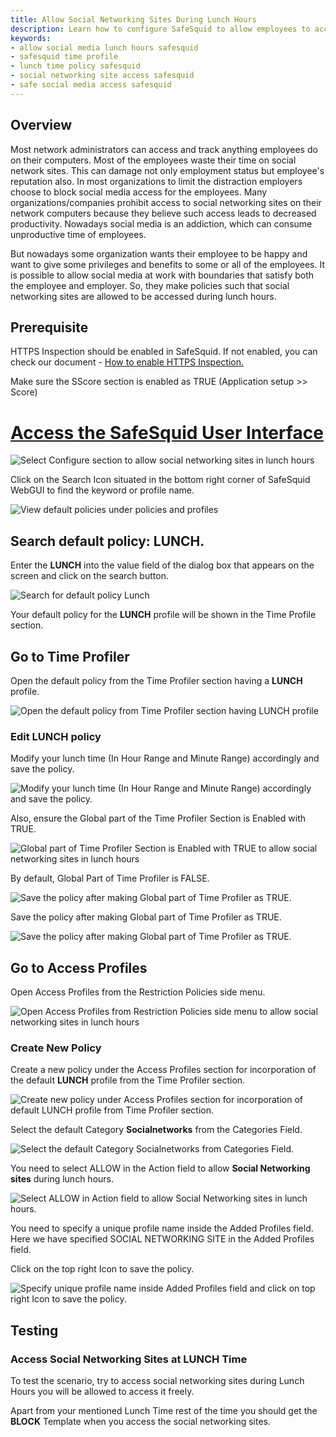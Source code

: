 ```yaml
---
title: Allow Social Networking Sites During Lunch Hours
description: Learn how to configure SafeSquid to allow employees to access social networking sites during lunch hours while maintaining productivity controls.
keywords:
- allow social media lunch hours safesquid
- safesquid time profile
- lunch time policy safesquid
- social networking site access safesquid
- safe social media access safesquid
---
```


## Overview
Most network administrators can access and track anything employees do on their computers. Most of the employees waste their time on social network sites. This can damage not only employment status but employee's reputation also. In most organizations to limit the distraction employers choose to block social media access for the employees. Many organizations/companies prohibit access to social networking sites on their network computers because they believe such access leads to decreased productivity. Nowadays social media is an addiction, which can consume unproductive time of employees.

But nowadays some organization wants their employee to be happy and want to give some privileges and benefits to some or all of the employees. It is possible to allow social media at work with boundaries that satisfy both the employee and employer. So, they make policies such that social networking sites are allowed to be accessed during lunch hours.

## Prerequisite 
HTTPS Inspection should be enabled in SafeSquid. If not enabled, you can check our document - [How to enable HTTPS Inspection.](/docs/07-SSL%20Inspection/Setup%20SSL%20Inspection.md)

Make sure the SScore section is enabled as TRUE (Application setup >> Score)

# [Access the SafeSquid User Interface](/docs/08-SafeSquid%20Interface/Accessing%20the%20SafeSquid%20Interface.md)
![Select Configure section to allow social networking sites in lunch hours](/img/How_To/Allow_Social_Networking_Sites_during_Lunch_Hours/image1.webp)

Click on the Search Icon situated in the bottom right corner of SafeSquid WebGUI to find the keyword or profile name.

![View default policies under policies and profiles](/img/How_To/Allow_Social_Networking_Sites_during_Lunch_Hours/image2.webp)

## Search default policy: LUNCH.
Enter the **LUNCH** into the value field of the dialog box that appears on the screen and click on the search button.

![Search for default policy Lunch](/img/How_To/Allow_Social_Networking_Sites_during_Lunch_Hours/image3.webp)

Your default policy for the **LUNCH** profile will be shown in the Time Profile section.

## Go to Time Profiler
Open the default policy from the Time Profiler section having a **LUNCH** profile.

![Open the default policy from Time Profiler section having LUNCH profile](/img/How_To/Allow_Social_Networking_Sites_during_Lunch_Hours/image4.webp)

### Edit LUNCH policy
Modify your lunch time (In Hour Range and Minute Range) accordingly and save the policy.

![Modify your lunch time (In Hour Range and Minute Range) accordingly and save the policy.](/img/How_To/Allow_Social_Networking_Sites_during_Lunch_Hours/image5.webp)

Also, ensure the Global part of the Time Profiler Section is Enabled with TRUE.

![Global part of Time Profiler Section is Enabled with TRUE to allow social networking sites in lunch hours](/img/How_To/Allow_Social_Networking_Sites_during_Lunch_Hours/image6.webp)

By default, Global Part of Time Profiler is FALSE.

![Save the policy after making Global part of Time Profiler as TRUE.](/img/How_To/Allow_Social_Networking_Sites_during_Lunch_Hours/image7.webp)

Save the policy after making Global part of Time Profiler as TRUE.

![Save the policy after making Global part of Time Profiler as TRUE.](/img/How_To/Allow_Social_Networking_Sites_during_Lunch_Hours/image7.webp)

## Go to Access Profiles
Open Access Profiles from the Restriction Policies side menu.

![Open Access Profiles from Restriction Policies side menu to allow social networking sites in lunch hours](/img/How_To/Allow_Social_Networking_Sites_during_Lunch_Hours/image8.webp)

### Create New Policy
Create a new policy under the Access Profiles section for incorporation of the default **LUNCH** profile from the Time Profiler section.

![Create new policy under Access Profiles section for incorporation of default LUNCH profile from Time Profiler section.](/img/How_To/Allow_Social_Networking_Sites_during_Lunch_Hours/image9.webp)

Select the default Category **Socialnetworks** from the Categories Field.

![Select the default Category Socialnetworks from Categories Field.](/img/How_To/Allow_Social_Networking_Sites_during_Lunch_Hours/image10.webp)

You need to select ALLOW in the Action field to allow **Social Networking sites** during lunch hours.

![Select ALLOW in Action field to allow Social Networking sites in lunch hours.](/img/How_To/Allow_Social_Networking_Sites_during_Lunch_Hours/image11.webp)

You need to specify a unique profile name inside the Added Profiles field. Here we have specified SOCIAL NETWORKING SITE in the Added Profiles field.

Click on the top right Icon to save the policy.

![Specify unique profile name inside Added Profiles field and click on top right Icon to save the policy.](/img/How_To/Allow_Social_Networking_Sites_during_Lunch_Hours/image12.webp)

## Testing
### Access Social Networking Sites at LUNCH Time
To test the scenario, try to access social networking sites during Lunch Hours you will be allowed to access it freely.

Apart from your mentioned Lunch Time rest of the time you should get the **BLOCK** Template when you access the social networking sites.
